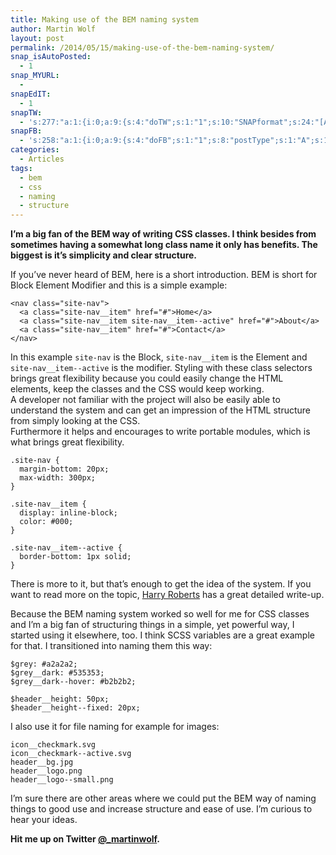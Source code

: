 ```yaml
---
title: Making use of the BEM naming system
author: Martin Wolf
layout: post
permalink: /2014/05/15/making-use-of-the-bem-naming-system/
snap_isAutoPosted:
  - 1
snap_MYURL:
  - 
snapEdIT:
  - 1
snapTW:
  - 's:277:"a:1:{i:0;a:9:{s:4:"doTW";s:1:"1";s:10:"SNAPformat";s:24:"[Article] %TITLE%: %URL%";s:8:"attchImg";s:1:"0";s:9:"isAutoImg";s:1:"A";s:8:"imgToUse";b:0;s:11:"isPrePosted";s:1:"1";s:8:"isPosted";s:1:"1";s:4:"pgID";s:18:"466849307224997888";s:5:"pDate";s:19:"2014-05-15 07:55:23";}}";'
snapFB:
  - 's:258:"a:1:{i:0;a:9:{s:4:"doFB";s:1:"1";s:8:"postType";s:1:"A";s:10:"AttachPost";s:1:"2";s:10:"SNAPformat";s:35:"New post on MartinWolf.org: %TITLE%";s:9:"isAutoImg";s:1:"A";s:8:"imgToUse";b:0;s:9:"isAutoURL";s:1:"A";s:8:"urlToUse";b:0;s:11:"isPrePosted";s:1:"1";}}";'
categories:
  - Articles
tags:
  - bem
  - css
  - naming
  - structure
---
```

**I&#8217;m a big fan of the BEM way of writing CSS classes. I think besides from sometimes having a somewhat long class name it only has benefits. The biggest is it&#8217;s simplicity and clear structure.**

If you&#8217;ve never heard of BEM, here is a short introduction. BEM is short for Block Element Modifier and this is a simple example:

<pre><code class="lang-markup" >&lt;nav class="site-nav"&gt;
  &lt;a class="site-nav__item" href="#"&gt;Home&lt;/a&gt;
  &lt;a class="site-nav__item site-nav__item--active" href="#"&gt;About&lt;/a&gt;
  &lt;a class="site-nav__item" href="#"&gt;Contact&lt;/a&gt;
&lt;/nav&gt;</code></pre>

In this example `site-nav` is the Block, `site-nav__item` is the Element and `site-nav__item--active` is the modifier. Styling with these class selectors brings great flexibility because you could easily change the HTML elements, keep the classes and the CSS would keep working.  
A developer not familiar with the project will also be easily able to understand the system and can get an impression of the HTML structure from simply looking at the CSS.  
Furthermore it helps and encourages to write portable modules, which is what brings great flexibility.

<pre><code class="lang-css">.site-nav {
  margin-bottom: 20px;
  max-width: 300px;
}

.site-nav__item {
  display: inline-block;
  color: #000;
}

.site-nav__item--active {
  border-bottom: 1px solid;
}</code></pre>

There is more to it, but that&#8217;s enough to get the idea of the system. If you want to read more on the topic, [Harry Roberts][1] has a great detailed write-up.

Because the BEM naming system worked so well for me for CSS classes and I&#8217;m a big fan of structuring things in a simple, yet powerful way, I started using it elsewhere, too. I think SCSS variables are a great example for that. I transitioned into naming them this way:

<pre><code class="lang-scss">$grey: #a2a2a2;
$grey__dark: #535353;
$grey__dark--hover: #b2b2b2;

$header__height: 50px;
$header__height--fixed: 20px;</code></pre>

I also use it for file naming for example for images:

`icon__checkmark.svg`  
`icon__checkmark--active.svg`  
`header__bg.jpg`  
`header__logo.png`  
`header__logo--small.png`

I&#8217;m sure there are other areas where we could put the BEM way of naming things to good use and increase structure and ease of use. I&#8217;m curious to hear your ideas.

**Hit me up on Twitter [@_martinwolf][2].**

 [1]: http://csswizardry.com/2013/01/mindbemding-getting-your-head-round-bem-syntax/
 [2]: http://twitter.com/_martinwolf